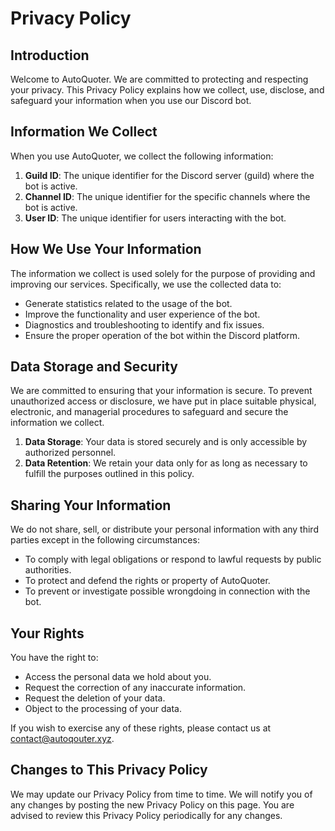 # Privacy Policy

## Introduction
Welcome to AutoQuoter. We are committed to protecting and respecting your privacy. This Privacy Policy explains how we collect, use, disclose, and safeguard your information when you use our Discord bot.

## Information We Collect
When you use AutoQuoter, we collect the following information:

1. **Guild ID**: The unique identifier for the Discord server (guild) where the bot is active.
2. **Channel ID**: The unique identifier for the specific channels where the bot is active.
3. **User ID**: The unique identifier for users interacting with the bot.

## How We Use Your Information
The information we collect is used solely for the purpose of providing and improving our services. Specifically, we use the collected data to:

- Generate statistics related to the usage of the bot.
- Improve the functionality and user experience of the bot.
- Diagnostics and troubleshooting to identify and fix issues.
- Ensure the proper operation of the bot within the Discord platform.

## Data Storage and Security
We are committed to ensuring that your information is secure. To prevent unauthorized access or disclosure, we have put in place suitable physical, electronic, and managerial procedures to safeguard and secure the information we collect.

1. **Data Storage**: Your data is stored securely and is only accessible by authorized personnel.
2. **Data Retention**: We retain your data only for as long as necessary to fulfill the purposes outlined in this policy.

## Sharing Your Information
We do not share, sell, or distribute your personal information with any third parties except in the following circumstances:

- To comply with legal obligations or respond to lawful requests by public authorities.
- To protect and defend the rights or property of AutoQuoter.
- To prevent or investigate possible wrongdoing in connection with the bot.

## Your Rights
You have the right to:

- Access the personal data we hold about you.
- Request the correction of any inaccurate information.
- Request the deletion of your data.
- Object to the processing of your data.

If you wish to exercise any of these rights, please contact us at contact@autoqouter.xyz.

## Changes to This Privacy Policy
We may update our Privacy Policy from time to time. We will notify you of any changes by posting the new Privacy Policy on this page. You are advised to review this Privacy Policy periodically for any changes.
